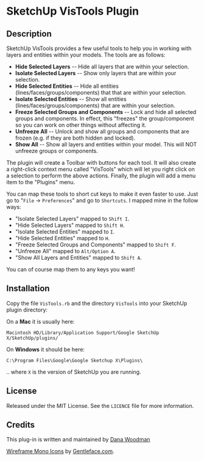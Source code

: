 # SketchUp VisTools Plugin

## Description

SketchUp VisTools provides a few useful tools to help you in working with layers and entities within your models. The tools are as follows:

- **Hide Selected Layers** -- Hide all layers that are within your selection.
- **Isolate Selected Layers** -- Show only layers that are within your selection.
- **Hide Selected Entities** -- Hide all entities (lines/faces/groups/components) that that are within your selection.
- **Isolate Selected Entities** -- Show all entities (lines/faces/groups/components) that are within your selection.
- **Freeze Selected Groups and Components** -- Lock and hide all selected groups and components. In effect, this "freezes" the group/component so you can work on other things without affecting it.
- **Unfreeze All** -- Unlock and show all groups and components that are frozen (e.g. if they are both hidden and locked).
- **Show All** -- Show all layers and entities within your model. This will NOT unfreeze groups or components.

The plugin will create a Toolbar with buttons for each tool. It will also create a right-click context menu called "VisTools" which will let you right click on a selection to perform the above actions. Finally, the plugin will add a menu item to the "Plugins" menu.

You can map these tools to short cut keys to make it even faster to use. Just go to "`File` -> `Preferences`" and go to `Shortcuts`. I mapped mine in the follow ways:

- "Isolate Selected Layers" mapped to `Shift I`.
- "Hide Selected Layers" mapped to `Shift H`.
- "Isolate Selected Entities" mapped to `I`.
- "Hide Selected Entities" mapped to `H`.
- "Freeze Selected Groups and Components"  mapped to `Shift F`.
- "Unfreeze All" mapped to `Alt/Option A`.
- "Show All Layers and Entities" mapped to `Shift A`.

You can of course map them to any keys you want!

## Installation

Copy the file `VisTools.rb` and the directory `VisTools` into your SketchUp plugin directory:

On a **Mac** it is usually here:

    Macintosh HD/Library/Application Support/Google SketchUp X/SketchUp/plugins/

On **Windows** it should be here:

    C:\Program Files\Google\Google Sketchup X\Plugins\

.. where `X` is the version of SketchUp you are running.


## License

Released under the MIT License. See the `LICENCE` file for more information.


## Credits

This plug-in is written and maintained by [Dana Woodman](dana@danawoodman.com)

[Wireframe Mono Icons](http://www.iconfinder.com/search/?q=iconset%3Acc_mono_icon_set) by [Gentleface.com](http://www.gentleface.com/).
